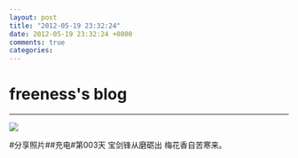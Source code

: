```yaml
---
layout: post
title: "2012-05-19 23:32:24"
date: 2012-05-19 23:32:24 +0800
comments: true
categories: 
---
```


# freeness's blog

----------

![](http://okqmqrbgo.bkt.clouddn.com/201205192332241.jpg)

>
\#分享照片\#\#充电\#第003天 宝剑锋从磨砺出 梅花香自苦寒来。